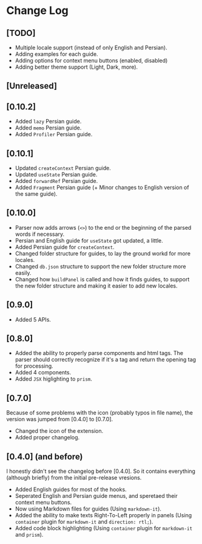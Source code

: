 # Change Log

## [TODO]

- Multiple locale support (instead of only English and Persian).
- Adding examples for each guide.
- Adding options for context menu buttons (enabled, disabled)
- Adding better theme support (Light, Dark, more).

## [Unreleased]

## [0.10.2]

- Added `lazy` Persian guide.
- Added `memo` Persian guide.
- Added `Profiler` Persian guide.

## [0.10.1]

- Updated `createContext` Persian guide.
- Updated `useState` Persian guide.
- Added `forwardRef` Persian guide.
- Added `Fragment` Persian guide (+ Minor changes to English version of the same guide).

## [0.10.0]

- Parser now adds arrows (`<>`) to the end or the beginning of the parsed words if necessary.
- Persian and English guide for `useState` got updated, a little.
- Added Persian guide for `createContext`.
- Changed folder structure for guides, to lay the ground workd for more locales.
- Changed `db.json` structure to support the new folder structure more easily.
- Changed how `buildPanel` is called and how it finds guides, to support the new folder structure and making it easier to add new locales.

## [0.9.0]

- Added 5 APIs.

## [0.8.0]

- Added the ability to properly parse components and html tags. The parser should correctly recognize if it's a tag and return the opening tag for processing.
- Added 4 components.
- Added `JSX` higlighting to `prism`.

## [0.7.0]

Because of some problems with the icon (probably typos in file name), the version was jumped from [0.4.0] to [0.7.0].
- Changed the icon of the extension.
- Added proper changelog.

## [0.4.0] (and before)

I honestly didn't see the changelog before [0.4.0]. So it contains everything (although briefly) from the initial pre-release vresions.
- Added English guides for most of the hooks.
- Seperated English and Persian guide menus, and speretaed their context menu buttons.
- Now using Markdown files for guides (Using `markdown-it`).
- Added the ability to make texts Right-To-Left properly in panels (Using `container` plugin for `markdown-it` and `direction: rtl;`).
- Added code block highlighting (Using `container` plugin for `markdown-it` and `prism`).